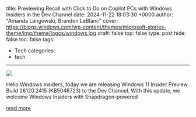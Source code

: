 title: Previewing Recall with Click to Do on Copilot PCs with Windows Insiders in the Dev Channel
date: 2024-11-22 18:03:30 +0000
author: "Amanda Langowski, Brandon LeBlanc"
cover: https://blogs.windows.com/wp-content/themes/microsoft-stories-theme/img/theme/logos/windows.jpg
draft: false
top: false
type: post
hide: false
toc: false
tags:
  - Tech
categories:
  - tech
---

![](https://blogs.windows.com/wp-content/themes/microsoft-stories-theme/img/theme/logos/windows.jpg)

Hello Windows Insiders, today we are releasing Windows 11 Insider Preview Build 26120.2415 (KB5046723) to the Dev Channel. With this update, we welcome Windows Insiders with Snapdragon-powered

[read more](https://blogs.windows.com/windows-insider/2024/11/22/previewing-recall-with-click-to-do-on-copilot-pcs-with-windows-insiders-in-the-dev-channel/)
